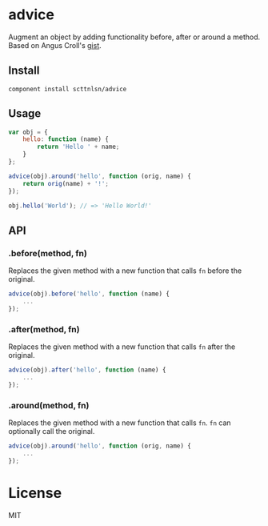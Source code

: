 advice
======

Augment an object by adding functionality before, after or around a method.  Based on Angus Croll's [gist](https://gist.github.com/angus-c/2864853).

## Install

    component install scttnlsn/advice

## Usage

```js
var obj = {
    hello: function (name) {
        return 'Hello ' + name;
    }
};

advice(obj).around('hello', function (orig, name) {
    return orig(name) + '!';
});

obj.hello('World'); // => 'Hello World!'
```

## API

### .before(method, fn)

Replaces the given method with a new function that calls `fn` before the original.

```js
advice(obj).before('hello', function (name) {
    ...
});
```

### .after(method, fn)

Replaces the given method with a new function that calls `fn` after the original.

```js
advice(obj).after('hello', function (name) {
    ...
});
```

### .around(method, fn)

Replaces the given method with a new function that calls `fn`.  `fn` can optionally call the original.

```js
advice(obj).around('hello', function (orig, name) {
    ...
});
```

# License

MIT